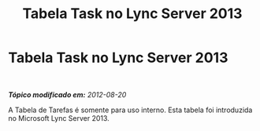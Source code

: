 ﻿---
title: Tabela Task no Lync Server 2013
TOCTitle: Tabela Task no Lync Server 2013
ms:assetid: a09858b6-d2cd-4d0c-87ef-37aacf733718
ms:mtpsurl: https://technet.microsoft.com/pt-br/library/JJ205139(v=OCS.15)
ms:contentKeyID: 49307638
ms.date: 05/19/2016
mtps_version: v=OCS.15
ms.translationtype: HT
---

# Tabela Task no Lync Server 2013

 

_**Tópico modificado em:** 2012-08-20_

A Tabela de Tarefas é somente para uso interno. Esta tabela foi introduzida no Microsoft Lync Server 2013.

